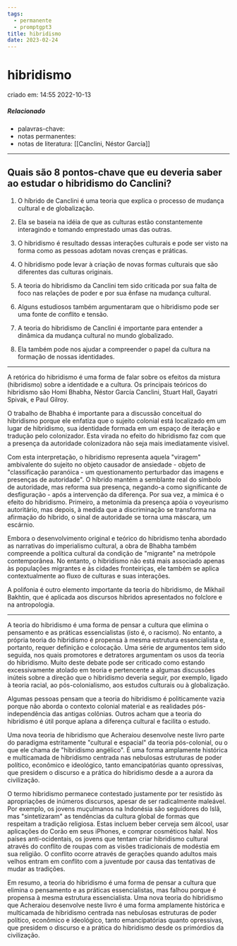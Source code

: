 ```yaml
---
tags:
  - permanente
  - promptgpt3
title: hibridismo
date: 2023-02-24
---
```


# hibridismo

criado em: 14:55 2022-10-13

##### Relacionado

- palavras-chave: 
- notas permanentes: 
- notas de literatura: [[Canclini, Néstor García]]

---

## Quais são 8 pontos-chave que eu deveria saber ao estudar o hibridismo do Canclini?

1. O híbrido de Canclini é uma teoria que explica o processo de mudança cultural e de globalização.

2. Ela se baseia na idéia de que as culturas estão constantemente interagindo e tomando emprestado umas das outras.

3. O hibridismo é resultado dessas interações culturais e pode ser visto na forma como as pessoas adotam novas crenças e práticas.

4. O hibridismo pode levar à criação de novas formas culturais que são diferentes das culturas originais.

5. A teoria do hibridismo da Canclini tem sido criticada por sua falta de foco nas relações de poder e por sua ênfase na mudança cultural.

6. Alguns estudiosos também argumentaram que o hibridismo pode ser uma fonte de conflito e tensão.

7. A teoria do hibridismo de Canclini é importante para entender a dinâmica da mudança cultural no mundo globalizado.

8. Ela também pode nos ajudar a compreender o papel da cultura na formação de nossas identidades.

---

A retórica do hibridismo é uma forma de falar sobre os efeitos da mistura (hibridismo) sobre a identidade e a cultura. Os principais teóricos do hibridismo são Homi Bhabha, Néstor García Canclini, Stuart Hall, Gayatri Spivak, e Paul Gilroy.

O trabalho de Bhabha é importante para a discussão conceitual do hibridismo porque ele enfatiza que o sujeito colonial está localizado em um lugar de hibridismo, sua identidade formada em um espaço de iteração e tradução pelo colonizador. Esta virada no efeito do hibridismo faz com que a presença da autoridade colonizadora não seja mais imediatamente visível.

Com esta interpretação, o hibridismo representa aquela "viragem" ambivalente do sujeito no objeto causador de ansiedade - objeto de "classificação paranóica - um questionamento perturbador das imagens e presenças de autoridade". O híbrido mantém a semblante real do símbolo de autoridade, mas reforma sua presença, negando-a como significante de desfiguração - após a intervenção da diferença. Por sua vez, a mímica é o efeito do hibridismo. Primeiro, a metonímia da presença apóia o voyeurismo autoritário, mas depois, à medida que a discriminação se transforma na afirmação do híbrido, o sinal de autoridade se torna uma máscara, um escárnio.

Embora o desenvolvimento original e teórico do hibridismo tenha abordado as narrativas do imperialismo cultural, a obra de Bhabha também compreende a política cultural da condição de "migrante" na metrópole contemporânea. No entanto, o hibridismo não está mais associado apenas às populações migrantes e às cidades fronteiriças, ele também se aplica contextualmente ao fluxo de culturas e suas interações.

A polifonia é outro elemento importante da teoria do hibridismo, de Mikhail Bakhtin, que é aplicada aos discursos híbridos apresentados no folclore e na antropologia.

---

A teoria do hibridismo é uma forma de pensar a cultura que elimina o pensamento e as práticas essencialistas (isto é, o racismo). No entanto, a própria teoria do hibridismo é propensa à mesma estrutura essencialista e, portanto, requer definição e colocação. Uma série de argumentos tem sido seguida, nos quais promotores e detratores argumentam os usos da teoria do hibridismo. Muito deste debate pode ser criticado como estando excessivamente atolado em teoria e pertencente a algumas discussões inúteis sobre a direção que o hibridismo deveria seguir, por exemplo, ligado à teoria racial, ao pós-colonialismo, aos estudos culturais ou à globalização.

Algumas pessoas pensam que a teoria do hibridismo é politicamente vazia porque não aborda o contexto colonial material e as realidades pós-independência das antigas colônias. Outros acham que a teoria do hibridismo é útil porque aplana a diferença cultural e facilita o estudo.

Uma nova teoria de hibridismo que Acheraiou desenvolve neste livro parte do paradigma estritamente "cultural e espacial" da teoria pós-colonial, ou o que ele chama de "hibridismo angélico". É uma forma amplamente histórica e multicamada de hibridismo centrada nas nebulosas estruturas de poder político, econômico e ideológico, tanto emancipatórias quanto opressivas, que presidem o discurso e a prática do hibridismo desde a a aurora da civilização.

O termo hibridismo permanece contestado justamente por ter resistido às apropriações de inúmeros discursos, apesar de ser radicalmente maleável. Por exemplo, os jovens muçulmanos na Indonésia são seguidores do Islã, mas "sintetizaram" as tendências da cultura global de formas que respeitam a tradição religiosa. Estas incluem beber cerveja sem álcool, usar aplicações do Corão em seus iPhones, e comprar cosméticos halal. Nos países anti-ocidentais, os jovens que tentam criar hibridismo cultural através do conflito de roupas com as visões tradicionais de modéstia em sua religião. O conflito ocorre através de gerações quando adultos mais velhos entram em conflito com a juventude por causa das tentativas de mudar as tradições.

Em resumo, a teoria do hibridismo é uma forma de pensar a cultura que elimina o pensamento e as práticas essencialistas, mas falhou porque é propensa à mesma estrutura essencialista. Uma nova teoria do hibridismo que Acheraiou desenvolve neste livro é uma forma amplamente histórica e multicamada de hibridismo centrada nas nebulosas estruturas de poder político, econômico e ideológico, tanto emancipatórias quanto opressivas, que presidem o discurso e a prática do hibridismo desde os primórdios da civilização.
